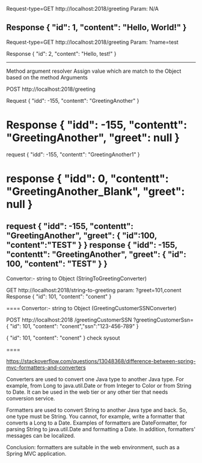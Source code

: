 Request-type=GET
http://localhost:2018/greeting
Param: N/A

Response
{
   "id": 1,
   "content": "Hello, World!"
}
--------------
Request-type=GET
http://localhost:2018/greeting
Param: ?name=test

Response
{
   "id": 2,
   "content": "Hello, test!"
}

----------
Method argument resolver
Assign value which are match to the Object based on the method Arguments

POST
http://localhost:2018/greeting

Request
{
   "idd": -155,
   "contentt": "GreetingAnother"
}

Response
{
   "idd": -155,
   "contentt": "GreetingAnother",
   "greet": null
}
====
request
{
   "idd": -155,
   "contentt": "GreetingAnother1"
}

response
{
   "idd": 0,
   "contentt": "GreetingAnother_Blank",
   "greet": null
}
===

request 
{
   "idd": -155,
   "contentt": "GreetingAnother",
   "greet": {
   		"id":100,
   		"content":"TEST"
   	}
}
response
{
   "idd": -155,
   "contentt": "GreetingAnother",
   "greet":    {
      "id": 100,
      "content": "TEST"
   }
}
-----------------------
Convertor:- string to Object (StringToGreetingConverter)

GET
http://localhost:2018/string-to-greeting
param: ?greet=101,conent
Response
{
   "id": 101,
   "content": "conent"
}


====
Convertor:- string to Object (GreetingCustomerSSNConverter)

POST
http://localhost:2018
/greetingCustomerSSN
?greetingCustomerSsn={    "id": 101,    "content": "conent","ssn":"123-456-789" }


{
   "id": 101,
   "content": "conent"
}
check sysout


====




https://stackoverflow.com/questions/13048368/difference-between-spring-mvc-formatters-and-converters

Converters are used to convert one Java type to another Java type. For example, from Long to java.util.Date or from Integer to Color or from String to Date. 
It can be used in the web tier or any other tier that needs conversion service.

Formatters are used to convert String to another Java type and back. So, one type must be String.
You cannot, for example, write a formatter that converts a Long to a Date. Examples of formatters are DateFormatter, for parsing String to java.util.Date and formatting a Date.
In addition, formatters' messages can be localized.

Conclusion: formatters are suitable in the web environment, such as a Spring MVC application.
